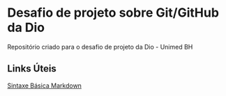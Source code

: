# Desafio de projeto sobre Git/GitHub da Dio 
Repositório criado para o desafio de projeto da Dio - Unimed BH

## Links Úteis
[Sintaxe Básica Markdown](https://www.markdownguide.org/basic-syntax/)
